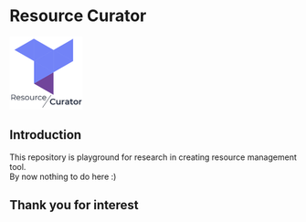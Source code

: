 # Resource Curator

![logo](.\docs\img\logo_text_128.png)

## Introduction

This repository is playground for research in creating resource management tool.  
By now nothing to do here :)

## Thank you for interest
